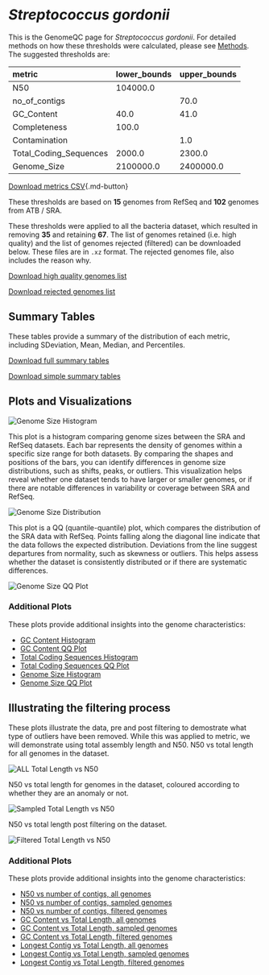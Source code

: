 # *Streptococcus gordonii*

This is the GenomeQC page for *Streptococcus gordonii*. For detailed methods on how these thresholds were calculated, please see [Methods](../../methods.md).
The suggested thresholds are: 

| metric                 | lower_bounds   | upper_bounds   |
|:-----------------------|:---------------|:---------------|
| N50                    | 104000.0       |                |
| no_of_contigs          |                | 70.0           |
| GC_Content             | 40.0           | 41.0           |
| Completeness           | 100.0          |                |
| Contamination          |                | 1.0            |
| Total_Coding_Sequences | 2000.0         | 2300.0         |
| Genome_Size            | 2100000.0      | 2400000.0      |

[Download metrics CSV](Streptococcus_gordonii_metrics.csv){.md-button}


These thresholds are based on **15** genomes from RefSeq and **102** genomes from ATB / SRA.

These thresholds were applied to all the bacteria dataset, which resulted in removing **35** and retaining **67**.
The list of genomes retained (i.e. high quality) and the list of genomes rejected (filtered) can be downloaded below. These files are in `.xz` format. The rejected genomes file, also includes the reason why.

[Download high quality genomes list](Streptococcus_gordonii_high_quality_genomes.csv.xz)


[Download rejected genomes list](Streptococcus_gordonii_filtered_out_genomes.csv.xz)



## Summary Tables
These tables provide a summary of the distribution of each metric, including SDeviation, Mean, Median, and Percentiles.

[Download full summary tables](summary.csv)

[Download simple summary tables](selected_summary.csv)

## Plots and Visualizations

![Genome Size Histogram](Genome_Size_refseq_histogram_kde.png)

This plot is a histogram comparing genome sizes between the SRA and RefSeq datasets. Each bar represents the density of genomes within a specific size range for both datasets. By comparing the shapes and positions of the bars, you can identify differences in genome size distributions, such as shifts, peaks, or outliers. This visualization helps reveal whether one dataset tends to have larger or smaller genomes, or if there are notable differences in variability or coverage between SRA and RefSeq.

![Genome Size Distribution](Genome_Size_refseq_histogram_kde.png)

This plot is a QQ (quantile-quantile) plot, which compares the distribution of the SRA data with RefSeq. Points falling along the diagonal line indicate that the data follows the expected distribution. Deviations from the line suggest departures from normality, such as skewness or outliers. This helps assess whether the dataset is consistently distributed or if there are systematic differences.

![Genome Size QQ Plot](Genome_Size_refseq_qqplot.png)

### Additional Plots

These plots provide additional insights into the genome characteristics:

- [GC Content Histogram](GC_Content_refseq_histogram_kde.png)
- [GC Content QQ Plot](GC_Content_refseq_qqplot.png)
- [Total Coding Sequences Histogram](Total_Coding_Sequences_refseq_histogram_kde.png)
- [Total Coding Sequences QQ Plot](Total_Coding_Sequences_refseq_qqplot.png)
- [Genome Size Histogram](Genome_Size_refseq_histogram_kde.png)
- [Genome Size QQ Plot](Genome_Size_refseq_qqplot.png)
## Illustrating the filtering process
These plots illustrate the data, pre and post filtering to demostrate what type of outliers have been removed. While this was applied to metric, we will demonstrate using total assembly length and N50.
N50 vs total length for all genomes in the dataset.

![ALL Total Length vs N50](Streptococcus_gordonii_all_total_length_N50.png)

N50 vs total length for genomes in the dataset, coloured according to whether they are an anomaly or not.

![Sampled Total Length vs N50](Streptococcus_gordonii_sample_total_length_N50.png)

N50 vs total length post filtering on the dataset.

![Filtered Total Length vs N50](Streptococcus_gordonii_filt_total_length_N50.png)

### Additional Plots

These plots provide additional insights into the genome characteristics:

- [N50 vs number of contigs, all genomes](Streptococcus_gordonii_all_N50_number.png)
- [N50 vs number of contigs, sampled genomes](Streptococcus_gordonii_sample_N50_number.png)
- [N50 vs number of contigs, filtered genomes](Streptococcus_gordonii_filt_N50_number.png)
- [GC Content vs Total Length, all genomes](Streptococcus_gordonii_all_total_length_GC_Content.png)
- [GC Content vs Total Length, sampled genomes](Streptococcus_gordonii_sample_total_length_GC_Content.png)
- [GC Content vs Total Length, filtered genomes](Streptococcus_gordonii_filt_total_length_GC_Content.png)
- [Longest Contig vs Total Length, all genomes](Streptococcus_gordonii_all_total_length_longest.png)
- [Longest Contig vs Total Length, sampled genomes](Streptococcus_gordonii_sample_total_length_longest.png)
- [Longest Contig vs Total Length, filtered genomes](Streptococcus_gordonii_filt_total_length_longest.png)
